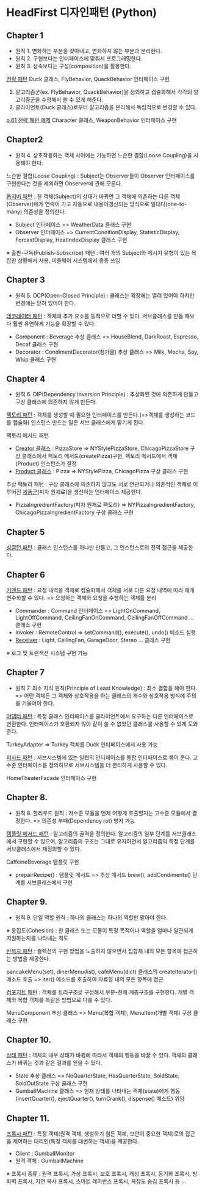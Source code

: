 # HeadFirst 디자인패턴 (Python)

## Chapter 1

* 원칙 1. 변화하는 부분을 찾아내고, 변화하지 않는 부분과 분리한다.
* 원칙 2. 구현보다는 인터페이스에 맞춰서 프로그래밍한다.
* 원칙 3. 상속보다는 구성(composition)을 활용한다.

[전략 패턴](./Patterns/strategy.py) Duck 클래스, FlyBehavior, QuackBehavior 인터페이스 구현

1. 알고리즘군(ex. FlyBehavior, QuackBehavior)을 정의하고 캡슐화해서 각각의 알고리즘군을 수정해서 쓸 수 있게 해준다. 
2. 클라이언트(Duck 클래스)로부터 알고리즘을 분리해서 독립적으로 변경할 수 있다.

[p.61 전략 패턴 예제](./Patterns/strategy2.py) Character 클래스, WeaponBehavior 인터페이스 구현

## Chapter2 

* 원칙 4. 상호작용하는 객체 사이에는 가능하면 느슨한 결합(Loose Coupling)을 사용해야 한다.

느슨한 결합(Loose Coupling) : Subject는 Observer들이 Observer 인터페이스를 구현한다는 것을 제외하면 Observer에 관해 모른다.

[옵저버 패턴](./Patterns/observer.py) : 한 객체(Subject)의 상태가 바뀌면 그 객체에 의존하는 다른 객체(Observer)에게 연락이 가고 자동으로 내용이갱신되는 방식으로 일대다(one-to-many) 의존성을 정의한다.
* Subject 인터페이스 => WeatherData 클래스 구현
* Observer 인터페이스 => CurrentConditionDisplay, StatisticDisplay, ForcastDisplay, HeatIndexDisplay 클래스 구현

※ 출판-구독(Publish-Subscribe) 패턴 : 여러 개의 Subject와 메시지 유형이 있는 복잡한 상황에서 사용, 미들웨어 시스템에서 종종 쓰임

## Chapter 3

* 원칙 5. OCP(Open-Closed Principle) : 클래스는 확장에는 열려 있어야 하지만 변경에는 닫혀 있어야 한다.

[데코레이터 패턴](./Patterns/decorator.py) : 객체에 추가 요소를 동적으로 더할 수 있다. 서브클래스를 만들 때보다 훨씬 유연하게 기능을 확장할 수 있다.
* Component : Beverage 추상 클래스 => HouseBlend, DarkRoast, Espresso, Decaf 클래스 구현
* Decorator : CondimentDecorator(첨가물) 추상 클래스 => Milk, Mocha, Soy, Whip 클래스 구현

## Chapter 4

* 원칙 6. DIP(Dependency Inversion Principle) : 추상화된 것에 의존하게 만들고 구상 클래스에 의존하지 않게 만든다. 

[팩토리 패턴](./Patterns/factory.py) : 객체를 생성할 때 필요한 인터페이스를 만든다.(=>객체를 생성하는 코드를 캡슐화) 인스턴스 만드는 일은 서브 클래스에게 맡기게 된다.

팩토리 메서드 패턴
* [Creator 클래스](./Patterns/PizzaStore/pizzastore.py) : PizzaStore => NYStylePizzaStore, ChicagoPizzaStore 구상 클래스에서 팩토리 메서드(createPizza)구현, 팩토리 메서드에서 객체(Product) 인스턴스가 결정
* [Product 클래스](./Patterns/PizzaStore/pizza.py) : Pizza => NYStylePizza, ChicagoPizza 구상 클래스 구현

추상 팩토리 패턴 : 구상 클래스에 의존하지 않고도 서로 연관되거나 의존적인 객체로 이루어진 [제품군](./Patterns/PizzaStore/pizzaIngredient.pyPizzaIngredient.py)(피자 원재료)을 생산하는 인터페이스 제공한다. 
* PizzaIngredientFactory(피자 원재료 팩토리) =>
NYPizzaIngredientFactory, ChicagoPizzaIngredientFactory 구상 클래스 구현

## Chapter 5

[싱글턴 패턴](./Patterns/singleton.py) : 클래스 인스턴스를 하나만 만들고, 그 인스턴스로의 전역 접근을 제공한다.

## Chapter 6

[커맨드 패턴](./Patterns/command.py) : 요청 내역을 객체로 캡슐화해서 객체를 서로 다른 요청 내역에 따라 매개변수화할 수 있다. => 요청하는 객체와 요청을 수행하는 객체를 분리
* Commander : Command 인터페이스 => LightOnCommand, LightOffCommand, CeilingFanOnCommand, CeilingFanOffCommand ... 클래스 구현
* Invoker : RemoteControl => setCommand(), execute(), undo() 메소드 실행
* [Receiver](./Patterns/device.py) : Light, CeilingFan, GarageDoor, Stereo ... 클래스 구현

※ 로그 및 트랜잭션 시스템 구현 가능

## Chapter 7

* 원칙 7. 최소 지식 원칙(Principle of Least Knowledge) : 최소 결합을 해야 한다. => 어떤 객체든 그 객체와 상호작용을 하는 클래스의 개수와 상호작용 방식에 주의를 기울여야 한다.

[어댑터 패턴](./Patterns/adapter.py) : 특정 클래스 인터페이스를 클라이언트에서 요구하는 다른 인터페이스로 변환한다. 인터페이스가 호환되지 않아 같이 쓸 수 없었던 클래스를 사용할 수 있게 도와준다.

TurkeyAdapter => Turkey 객체를 Duck 인터페이스에서 사용 가능

[퍼사드 패턴](./Patterns/facade.py) : 서브시스템에 있는 일련의 인터페이스를 통합 인터페이스로 묶어 준다. 고수준 인터페이스를 정의하므로 서브시스템을 더 편리하게 사용할 수 있다.

HomeTheaterFacade 인터페이스 구현

## Chapter 8.

* 원칙 8. 할리우드 원칙 : 저수준 모듈을 언제 어떻게 호출할지는 고수준 모듈에서 결정한다. => 의존성 부패(Dependency rot) 방지 가능

[템플릿 메서드 패턴](./Patterns/template.py) : 알고리즘의 골격을 정의한다. 알고리즘의 일부 단계를 서브클래스에서 구현할 수 있으며, 알고리즘의 구조는 그대로 유지하면서 알고리즘의 특정 단계를 서브클래스에서 재정의할 수 있다.

CaffeineBeverage 템플릿 구현
* prepairRecipe() : 템플릿 메서드 => 추상 메서드 brew(), addCondiments() 단계를 서브클래스에서 구현

## Chapter 9.

* 원칙 9. 단일 역할 원칙 : 하나의 클래스는 하나의 역할만 맡아야 한다.

※ 응집도(Cohesion) : 한 클래스 또는 모듈이 특정 목적이나 역할을 얼마나 일관되게 지원하는지를 나타내는 척도

[반복자 패턴](./Patterns/iterator.py) : 컬렉션의 구현 방법을 노출하지 않으면서 집합체 내의 모든 항목에 접근하는 방법을 제공한다.

pancakeMenu(set), dinerMenu(list), cafeMenu(dict) 클래스의 createIterator() 메소드 호출 => iter() 메소드를 호출하여 자료형 내의 모든 항목에 접근

[컴포지트 패턴](./Patterns/composite.py) : 객체를 트리구조로 구성해서 부분-전체 계층구조를 구현한다. 개별 객체와 복합 객체를 똑같은 방법으로 다룰 수 있다.

MenuComponent 추상 클래스 => Menu(복합 객체), MenuItem(개별 객체) 구상 클래스 구현

## Chapter 10.

[상태 패턴](./Patterns/state_proxy.py) : 객체의 내부 상태가 바뀜에 따라서 객체의 행동을 바꿀 수 있다. 객체의 클래스가 바뀌는 것과 같은 결과를 얻을 수 있다.

* State 추상 클래스 => NoQuarterState, HasQuarterState, SoldState, SoldOutState 구상 클래스 구현
* GumballMachine 클래스 => 현재 상태를 나타내는 객체(state)에게 행동(insertQuarter(), ejectQuarter(), turnCrank(), dispense() 메소드) 위임

## Chapter 11.

[프록시 패턴](./Patterns/state_proxy.py) : 특정 객체(원격 객체, 생성하기 힘든 객체, 보안이 중요한 객체)로의 접근을 제어하는 대리인(특정 객체를 대변하는 객체)을 제공한다.

* Client : GumballMonitor 
* 원격 객체 : GumballMachine

※ 프록시 종류 : 원격 프록시, 가상 프록시, 보호 프록시, 캐싱 프록시, 동기화 프록시, 방화벽 프록시, 지연 복사 프록시, 스마트 레퍼런스 프록시, 복잡도 숨김 프록시 등 ...
